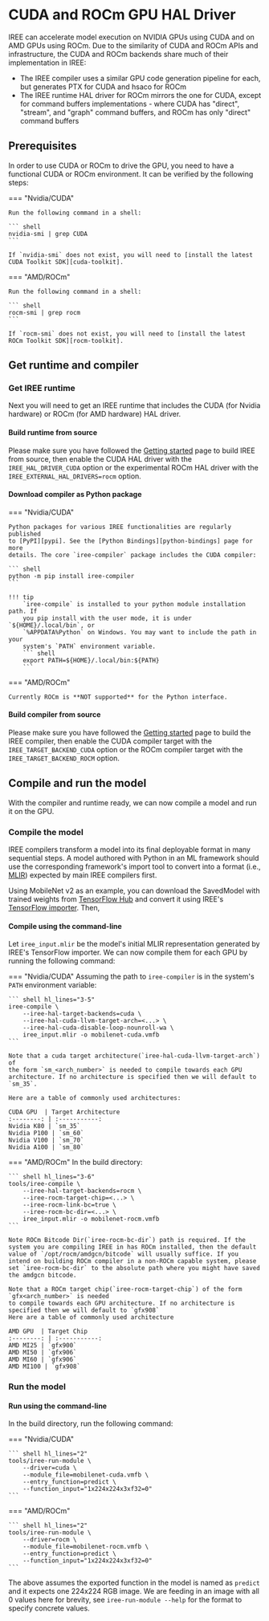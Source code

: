 # CUDA and ROCm GPU HAL Driver

IREE can accelerate model execution on NVIDIA GPUs using CUDA and on AMD GPUs using ROCm. Due to the similarity of CUDA and ROCm APIs and infrastructure, the CUDA and ROCm backends share much of their implementation in IREE:

* The IREE compiler uses a similar GPU code generation pipeline for each, but generates PTX for CUDA and hsaco for ROCm
* The IREE runtime HAL driver for ROCm mirrors the one for CUDA, except for command buffers implementations - where CUDA has "direct", "stream", and "graph" command buffers, and ROCm has only "direct" command buffers

## Prerequisites

In order to use CUDA or ROCm to drive the GPU, you need to have a functional CUDA or ROCm
environment. It can be verified by the following steps:

=== "Nvidia/CUDA"

    Run the following command in a shell:

    ``` shell
    nvidia-smi | grep CUDA
    ```

    If `nvidia-smi` does not exist, you will need to [install the latest CUDA Toolkit SDK][cuda-toolkit].

=== "AMD/ROCm"

    Run the following command in a shell:

    ``` shell
    rocm-smi | grep rocm
    ```

    If `rocm-smi` does not exist, you will need to [install the latest ROCm Toolkit SDK][rocm-toolkit].

## Get runtime and compiler

### Get IREE runtime

Next you will need to get an IREE runtime that includes the CUDA (for Nvidia
hardware) or ROCm (for AMD hardware) HAL driver.

#### Build runtime from source

Please make sure you have followed the [Getting started][get-started] page
to build IREE from source, then enable the CUDA HAL driver with the
`IREE_HAL_DRIVER_CUDA` option or the experimental ROCm HAL driver with the
`IREE_EXTERNAL_HAL_DRIVERS=rocm` option.

#### Download compiler as Python package

=== "Nvidia/CUDA"

    Python packages for various IREE functionalities are regularly published
    to [PyPI][pypi]. See the [Python Bindings][python-bindings] page for more
    details. The core `iree-compiler` package includes the CUDA compiler:

    ``` shell
    python -m pip install iree-compiler
    ```

    !!! tip
        `iree-compile` is installed to your python module installation path. If
        you pip install with the user mode, it is under `${HOME}/.local/bin`, or
        `%APPDATA%Python` on Windows. You may want to include the path in your
        system's `PATH` environment variable.
        ``` shell
        export PATH=${HOME}/.local/bin:${PATH}
        ```

=== "AMD/ROCm"

    Currently ROCm is **NOT supported** for the Python interface.

#### Build compiler from source

Please make sure you have followed the [Getting started][get-started] page
to build the IREE compiler, then enable the CUDA compiler target with the
`IREE_TARGET_BACKEND_CUDA` option or the ROCm compiler target with the
`IREE_TARGET_BACKEND_ROCM` option.

## Compile and run the model

With the compiler and runtime ready, we can now compile a model and run it on the GPU.

### Compile the model

IREE compilers transform a model into its final deployable format in many
sequential steps. A model authored with Python in an ML framework should use the
corresponding framework's import tool to convert into a format (i.e.,
[MLIR][mlir]) expected by main IREE compilers first.

Using MobileNet v2 as an example, you can download the SavedModel with trained
weights from [TensorFlow Hub][tf-hub-mobilenetv2] and convert it using IREE's
[TensorFlow importer][tf-import]. Then,

#### Compile using the command-line

Let `iree_input.mlir` be the model's initial MLIR representation generated by
IREE's TensorFlow importer. We can now compile them for each GPU by running the following command:

=== "Nvidia/CUDA"
    Assuming the path to `iree-compiler` is in the system's `PATH` environment variable:

    ``` shell hl_lines="3-5"
    iree-compile \
        --iree-hal-target-backends=cuda \
        --iree-hal-cuda-llvm-target-arch=<...> \
        --iree-hal-cuda-disable-loop-nounroll-wa \
        iree_input.mlir -o mobilenet-cuda.vmfb
    ```

    Note that a cuda target architecture(`iree-hal-cuda-llvm-target-arch`) of
    the form `sm_<arch_number>` is needed to compile towards each GPU
    architecture. If no architecture is specified then we will default to
    `sm_35`.

    Here are a table of commonly used architectures:

    CUDA GPU  | Target Architecture
    :--------: | :-----------:
    Nvidia K80 | `sm_35`
    Nvidia P100 | `sm_60`
    Nvidia V100 | `sm_70`
    Nvidia A100 | `sm_80`

=== "AMD/ROCm"
    In the build directory:

    ``` shell hl_lines="3-6"
    tools/iree-compile \
        --iree-hal-target-backends=rocm \
        --iree-rocm-target-chip=<...> \
        --iree-rocm-link-bc=true \
        --iree-rocm-bc-dir=<...> \
        iree_input.mlir -o mobilenet-rocm.vmfb
    ```

    Note ROCm Bitcode Dir(`iree-rocm-bc-dir`) path is required. If the system you are compiling IREE in has ROCm installed, then the default value of `/opt/rocm/amdgcn/bitcode` will usually suffice. If you intend on building ROCm compiler in a non-ROCm capable system, please set `iree-rocm-bc-dir` to the absolute path where you might have saved the amdgcn bitcode.

    Note that a ROCm target chip(`iree-rocm-target-chip`) of the form `gfx<arch_number>` is needed
    to compile towards each GPU architecture. If no architecture is specified then we will default to `gfx908`
    Here are a table of commonly used architecture

    AMD GPU  | Target Chip
    :--------: | :-----------:
    AMD MI25 | `gfx900`
    AMD MI50 | `gfx906`
    AMD MI60 | `gfx906`
    AMD MI100 | `gfx908`

### Run the model

#### Run using the command-line

In the build directory, run the following command:

=== "Nvidia/CUDA"

    ``` shell hl_lines="2"
    tools/iree-run-module \
        --driver=cuda \
        --module_file=mobilenet-cuda.vmfb \
        --entry_function=predict \
        --function_input="1x224x224x3xf32=0"
    ```

=== "AMD/ROCm"

    ``` shell hl_lines="2"
    tools/iree-run-module \
        --driver=rocm \
        --module_file=mobilenet-rocm.vmfb \
        --entry_function=predict \
        --function_input="1x224x224x3xf32=0"
    ```

The above assumes the exported function in the model is named as `predict` and
it expects one 224x224 RGB image. We are feeding in an image with all 0 values
here for brevity, see `iree-run-module --help` for the format to specify
concrete values.

[get-started]: ../building-from-source/getting-started.md
[mlir]: https://mlir.llvm.org/
[pypi]: https://pypi.org/user/google-iree-pypi-deploy/
[python-bindings]: ../bindings/python.md
[tf-hub-mobilenetv2]: https://tfhub.dev/google/tf2-preview/mobilenet_v2/classification
[tf-import]: ../getting-started/tensorflow.md
[tflite-import]: ../getting-started/tensorflow-lite.md
[cuda-toolkit]: https://developer.nvidia.com/cuda-downloads
[rocm-toolkit]: https://rocmdocs.amd.com/en/latest/Installation_Guide/Installation_new.html
